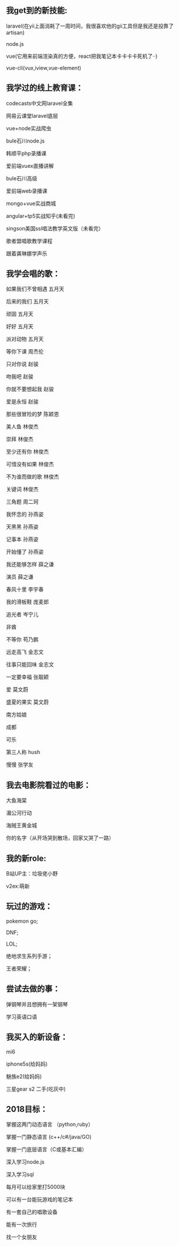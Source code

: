 ## 我get到的新技能:


laravel(在yii上面消耗了一周时间，我很喜欢他的gii工具但是我还是投靠了artisan)



node.js



vue(它用来前端渲染真的方便，react把我笔记本卡卡卡卡死机了··)



vue-cli(vux,iview,vue-element)





## 我学过的线上教育课：


codecasts中文网laravel全集



网易云课堂laravel底层



vue+node实战爬虫



bule石川node.js



韩顺平php录播课



爱前端vuex直播讲解



bule石川高级



爱前端web录播课



mongo+vue实战商城



angular+tp5实战知乎(未看完)



singson美国ssl唱法教学英文版（未看完）



歌者盟唱歌教学课程



跟着龚琳娜学声乐





## 我学会唱的歌：


如果我们不曾相遇 五月天



后来的我们    五月天



顽固       五月天



好好       五月天



派对动物     五月天



等你下课     周杰伦



只对你说 赵骏



吻我吧  赵骏



你就不要想起我 赵骏





爱是永恒 赵骏



那些很冒险的梦 陈颖恩



美人鱼 林俊杰



崇拜  林俊杰



至少还有你 林俊杰



可惜没有如果  林俊杰



不为谁而做的歌 林俊杰



关键词 林俊杰



三角题 周二珂



我怀念的 孙燕姿



天黑黑  孙燕姿



记事本  孙燕姿



开始懂了 孙燕姿



我还能够怎样 薛之谦



演员     薛之谦



春风十里   李宇春



我的滑板鞋  庞麦郎



追光者    岑宁儿



非酋



不等你   苟乃鹏



远走高飞  金志文



往事只能回味 金志文



一定要幸福 张靓颖



爱     莫文蔚



盛夏的果实 莫文蔚



南方姑娘



成都



可乐



第三人称   hush



慢慢   张学友





## 我去电影院看过的电影：


大鱼海棠



湄公河行动



海贼王黄金城



你的名字（从开场哭到散场，回家又哭了一路）







## 我的新role:


B站UP主：垃圾佬小野



v2ex:萌新





## 玩过的游戏：
pokemon go;



DNF;



LOL;



绝地求生系列手游；



王者荣耀；




## 尝试去做的事：


弹钢琴并且想拥有一架钢琴



学习英语口语







## 我买入的新设备：


mi6



iphone5s(给妈妈)



魅族e2(给妈妈)



三星gear s2 二手(吃灰中)





## 2018目标：


掌握这两门动态语言 （python,ruby）



掌握一门静态语言 (c++/c#/java/GO)



掌握一门底层语言（C或基本汇编）



深入学习node.js



深入学习sql



每月可以给家里打5000块



可以有一台能玩游戏的笔记本



有一套自己的唱歌设备



能有一次旅行



找一个女朋友
